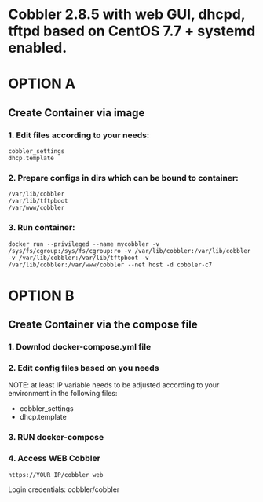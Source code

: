 # Cobbler 2.8.5 with web GUI, dhcpd, tftpd based on CentOS 7.7 + systemd enabled.


# OPTION A
## Create Container via image 
### 1. Edit files according to your needs:
```
cobbler_settings
dhcp.template
```
### 2. Prepare configs in dirs which can be bound to container:
```
/var/lib/cobbler
/var/lib/tftpboot
/var/www/cobbler
```

### 3. Run container:
```
docker run --privileged --name mycobbler -v /sys/fs/cgroup:/sys/fs/cgroup:ro -v /var/lib/cobbler:/var/lib/cobbler -v /var/lib/cobbler:/var/lib/tftpboot -v /var/lib/cobbler:/var/www/cobbler --net host -d cobbler-c7
```



# OPTION B
## Create Container via the compose file

### 1. Downlod docker-compose.yml file

### 2. Edit config files based on you needs 
NOTE: at least IP variable needs to be adjusted according to your environment in the following files:
- cobbler_settings
- dhcp.template

### 3. RUN docker-compose

### 4. Access WEB Cobbler
```
https://YOUR_IP/cobbler_web
```
Login credentials: cobbler/cobbler

